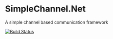 # SimpleChannel.Net

A simple channel based communication framework

[![Build Status](https://travis-ci.org/splitice/SimpleChannel.Net.svg)](https://travis-ci.org/splitice/SimpleChannel.Net)